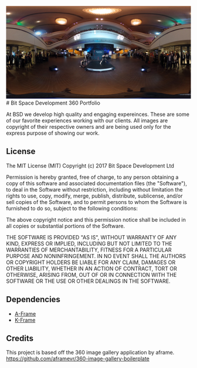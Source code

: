 <img src="./img/panos/symphonie1.jpg" />
# Bit Space Development 360 Portfolio

At BSD we develop high quality and engaging expereinces. These are some of our favorite experiences working with our clients. All images are copyright of their respective owners and are being used only for the express purpose of showing our work.

## License

The MIT License (MIT)
Copyright (c) 2017 Bit Space Development Ltd

Permission is hereby granted, free of charge, to any person obtaining a copy of this software and associated documentation files (the "Software"), to deal in the Software without restriction, including without limitation the rights to use, copy, modify, merge, publish, distribute, sublicense, and/or sell copies of the Software, and to permit persons to whom the Software is furnished to do so, subject to the following conditions:

The above copyright notice and this permission notice shall be included in all copies or substantial portions of the Software.

THE SOFTWARE IS PROVIDED "AS IS", WITHOUT WARRANTY OF ANY KIND, EXPRESS OR IMPLIED, INCLUDING BUT NOT LIMITED TO THE WARRANTIES OF MERCHANTABILITY, FITNESS FOR A PARTICULAR PURPOSE AND NONINFRINGEMENT. IN NO EVENT SHALL THE AUTHORS OR COPYRIGHT HOLDERS BE LIABLE FOR ANY CLAIM, DAMAGES OR OTHER LIABILITY, WHETHER IN AN ACTION OF CONTRACT, TORT OR OTHERWISE, ARISING FROM, OUT OF OR IN CONNECTION WITH THE SOFTWARE OR THE USE OR OTHER DEALINGS IN THE SOFTWARE.

## Dependencies

- [A-Frame](https://github.com/aframevr/aframe)
- [K-Frame](https://github.com/ngokevin/k-frame)

## Credits

This project is based off the 360 image gallery application by aframe.
https://github.com/aframevr/360-image-gallery-boilerplate
